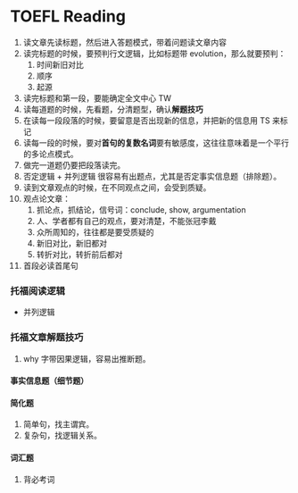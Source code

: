 # TOEFL Reading

1. 读文章先读标题，然后进入答题模式，带着问题读文章内容
2. 读完标题的时候，要预判行文逻辑，比如标题带 evolution，那么就要预判：
   1. 时间新旧对比
   2. 顺序
   3. 起源
3. 读完标题和第一段，要能确定全文中心 TW
4. 读每道题的时候，先看题，分清题型，确认**解题技巧**
5. 在读每一段段落的时候，要留意是否出现新的信息，并把新的信息用 TS 来标记
6. 读每一段的时候，要对**首句的复数名词**要有敏感度，这往往意味着是一个平行的多论点模式。
7. 做完一道题仍要把段落读完。
8. 否定逻辑 + 并列逻辑 很容易有出题点，尤其是否定事实信息题（排除题）。
9. 读到文章观点的时候，在不同观点之间，会受到质疑。
10. 观点论文章：
    1.  抓论点，抓结论，信号词：conclude, show, argumentation
    2.  人、学者都有自己的观点，要对清楚，不能张冠李戴
    3.  众所周知的，往往都是要受质疑的
    4.  新旧对比，新旧都对
    5.  转折对比，转折前后都对
11. 首段必读首尾句

### 托福阅读逻辑

- 并列逻辑

### 托福文章解题技巧

1. why 字带因果逻辑，容易出推断题。
#### 事实信息题（细节题）

#### 简化题

1. 简单句，找主谓宾。
2. 复杂句，找逻辑关系。

#### 词汇题

1. 背必考词